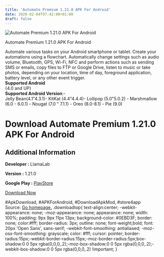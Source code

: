 ```yaml
---
title: 'Automate Premium 1.21.0 APK For Android'
date: 2020-02-04T07:42:00+01:00
draft: false
---
```


![Automate Premium 1.21.0 APK For Android](https://i2.wp.com/apkhome.net/wp-content/uploads/2020/02/Automate-Premium-1.21.0.png "Automate Premium 1.21.0 APK For Android")

  

Automate Premium 1.21.0 APK For Android

Automate various tasks on your Android smartphone or tablet. Create your automations using a flowchart. Automatically change settings such as audio volume, Bluetooth, GPS, Wi-Fi, NFC and perform actions such as sending SMS or emails, copy files to FTP or Google Drive, listen to music or take photos, depending on your location, time of day, foreground application, battery level, or any other event trigger.  
**Supported Android**  
{4.0 and UP}  
**Supported Android Version**:-  
Jelly Bean(4.1"4.3.1)- KitKat (4.4"4.4.4)- Lollipop (5.0"5.0.2) - Marshmallow (6.0 - 6.0.1) - Nougat (7.0 " 7.1.1) - Oreo (8.0-8.1) - Pie (9.0)

Download Automate Premium 1.21.0 APK For Android
================================================

Additional Information
----------------------

**Developer :** LlamaLab

**Version :** 1.21.0

**Google Play :** [PlayStore](https://play.google.com/store/apps/details?id=com.llamalab.automate)

  

[Download Now](https://store4app.co/post/automate-premium-1-21-0-apk-for-android_1580754092)

  
#ApkDownload, #APKForAndroid, #DownloadApkMod, #store4app  
Source: [Go homepage.](https://store4app.co/post/automate-premium-1-21-0-apk-for-android_1580754092) .downloadtop{ text-align:center; -webkit-appearance: none; -moz-appearance: none; appearance: none; width: 100%; padding: 9px 9px 11px 13px; background-color: #0EBD3F; border: none; color:#fff; border-radius: 3px; outline: none; font-weight;bold; font: 20px 'Open Sans', sans-serif; -webkit-font-smoothing: antialiased; -moz-osx-font-smoothing: grayscale; color: #fff; cursor: pointer; border-radius:15px;-webkit-border-radius:15px;-moz-border-radius:5px;box-shadow:0 0 5px rgba(0,0,0,.2);-moz-box-shadow:0 0 5px rgba(0,0,0,.2);-webkit-box-shadow:0 0 5px rgba(0,0,0,.2) !important; }